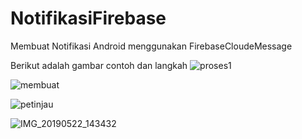 # NotifikasiFirebase
Membuat Notifikasi Android menggunakan FirebaseCloudeMessage

Berikut adalah gambar contoh dan langkah
![proses1](https://user-images.githubusercontent.com/39134128/58155878-03fbf900-7c9f-11e9-98c7-e16e9ce432e1.PNG)

![membuat](https://user-images.githubusercontent.com/39134128/58155958-3148a700-7c9f-11e9-84d4-322c3be1de11.PNG)

![petinjau](https://user-images.githubusercontent.com/39134128/58156016-5806dd80-7c9f-11e9-85e4-22f160d1ca85.PNG)

![IMG_20190522_143432](https://user-images.githubusercontent.com/39134128/58156265-ea0ee600-7c9f-11e9-9add-c9a0a142ed63.jpg)
